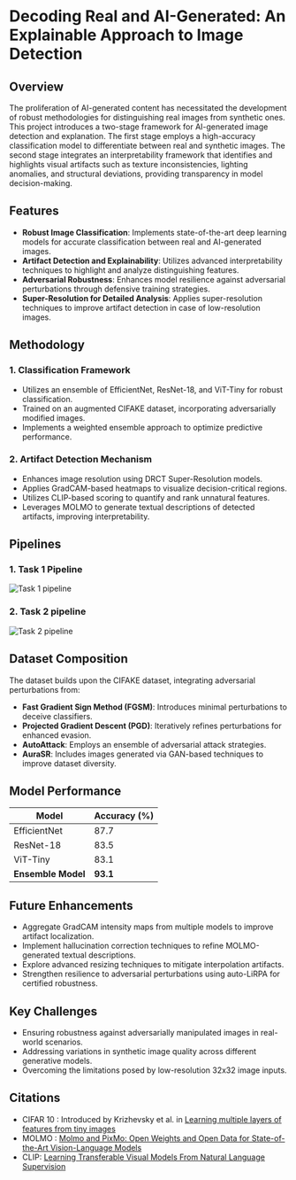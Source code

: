 # Decoding Real and AI-Generated: An Explainable Approach to Image Detection

## Overview
The proliferation of AI-generated content has necessitated the development of robust methodologies for distinguishing real images from synthetic ones. This project introduces a two-stage framework for AI-generated image detection and explanation. The first stage employs a high-accuracy classification model to differentiate between real and synthetic images. The second stage integrates an interpretability framework that identifies and highlights visual artifacts such as texture inconsistencies, lighting anomalies, and structural deviations, providing transparency in model decision-making.

## Features
- **Robust Image Classification**: Implements state-of-the-art deep learning models for accurate classification between real and AI-generated images.
- **Artifact Detection and Explainability**: Utilizes advanced interpretability techniques to highlight and analyze distinguishing features.
- **Adversarial Robustness**: Enhances model resilience against adversarial perturbations through defensive training strategies.
- **Super-Resolution for Detailed Analysis**: Applies super-resolution techniques to improve artifact detection in case of low-resolution images.

## Methodology
### 1. Classification Framework
- Utilizes an ensemble of EfficientNet, ResNet-18, and ViT-Tiny for robust classification.
- Trained on an augmented CIFAKE dataset, incorporating adversarially modified images.
- Implements a weighted ensemble approach to optimize predictive performance.

### 2. Artifact Detection Mechanism
- Enhances image resolution using DRCT Super-Resolution models.
- Applies GradCAM-based heatmaps to visualize decision-critical regions.
- Utilizes CLIP-based scoring to quantify and rank unnatural features.
- Leverages MOLMO to generate textual descriptions of detected artifacts, improving interpretability.

## Pipelines
### 1. Task 1 Pipeline
![Task 1 pipeline](pipeline_structures/Task_1_pipeline_structure.png?raw=true "Task 1 Pipeline")
### 2. Task 2 pipeline
![Task 2 pipeline](pipeline_structures/Task_2_pipeline_structure.png?raw=true "Task 2 Pipeline")

## Dataset Composition
The dataset builds upon the CIFAKE dataset, integrating adversarial perturbations from:
- **Fast Gradient Sign Method (FGSM)**: Introduces minimal perturbations to deceive classifiers.
- **Projected Gradient Descent (PGD)**: Iteratively refines perturbations for enhanced evasion.
- **AutoAttack**: Employs an ensemble of adversarial attack strategies.
- **AuraSR**: Includes images generated via GAN-based techniques to improve dataset diversity.

## Model Performance
| Model               | Accuracy (%) |
|---------------------|-------------|
| EfficientNet        | 87.7        |
| ResNet-18          | 83.5        |
| ViT-Tiny           | 83.1        |
| **Ensemble Model** | **93.1**    |

## Future Enhancements
- Aggregate GradCAM intensity maps from multiple models to improve artifact localization.
- Implement hallucination correction techniques to refine MOLMO-generated textual descriptions.
- Explore advanced resizing techniques to mitigate interpolation artifacts.
- Strengthen resilience to adversarial perturbations using auto-LiRPA for certified robustness.

## Key Challenges
- Ensuring robustness against adversarially manipulated images in real-world scenarios.
- Addressing variations in synthetic image quality across different generative models.
- Overcoming the limitations posed by low-resolution 32x32 image inputs.

## Citations
- CIFAR 10 : Introduced by Krizhevsky et al. in [Learning multiple layers of features from tiny images](https://www.cs.toronto.edu/~kriz/learning-features-2009-TR.pdf)
- MOLMO : [Molmo and PixMo: Open Weights and Open Data for State-of-the-Art Vision-Language Models](https://arxiv.org/pdf/2409.17146)
- CLIP: [Learning Transferable Visual Models From Natural Language Supervision](https://arxiv.org/abs/2103.00020)
